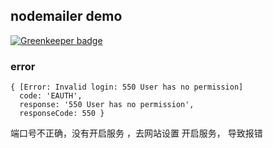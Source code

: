## nodemailer demo

[![Greenkeeper badge](https://badges.greenkeeper.io/zanjs/node-nodemailer-demo.svg)](https://greenkeeper.io/)

### error

```
{ [Error: Invalid login: 550 User has no permission]
  code: 'EAUTH',
  response: '550 User has no permission',
  responseCode: 550 }
```

端口号不正确，没有开启服务 ，去网站设置 开启服务， 导致报错